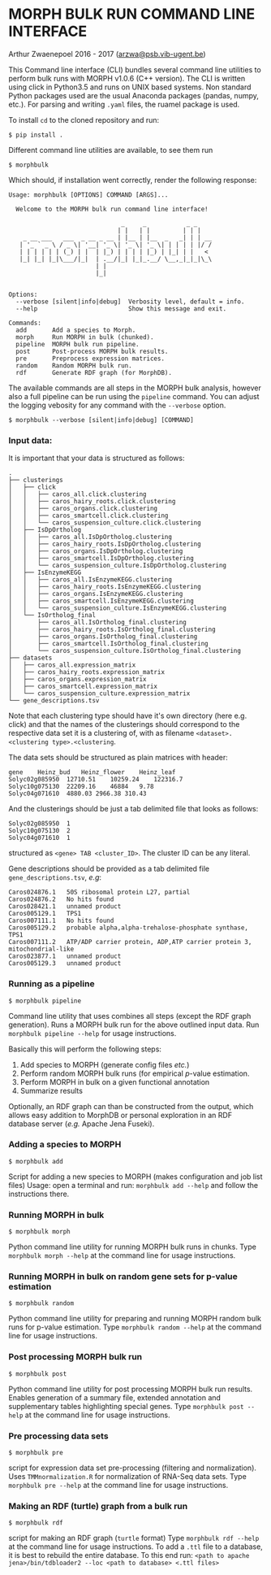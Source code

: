 # MORPH BULK RUN COMMAND LINE INTERFACE
Arthur Zwaenepoel 2016 - 2017
(arzwa@psb.vib-ugent.be)

This Command line interface (CLI) bundles several command line utilities
to perform bulk runs with MORPH v1.0.6 (C++ version). The CLI is
written using click in Python3.5 and runs on UNIX based systems. Non
standard Python packages used are the usual Anaconda packages (pandas,
numpy, etc.). For parsing and writing `.yaml` files, the ruamel package
is used.

To install `cd` to the cloned repository and run:

    $ pip install .

Different command line utilities are available, to see them run

    $ morphbulk

Which should, if installation went correctly, render the following
response:

    Usage: morphbulk [OPTIONS] COMMAND [ARGS]...

      Welcome to the MORPH bulk run command line interface!

                                   _     _           _ _
                                  | |   | |         | | |
        _ __ ___   ___  _ __ _ __ | |__ | |__  _   _| | | __
       | '_ ` _ \ / _ \| '__| '_ \| '_ \| '_ \| | | | | |/ /
       | | | | | | (_) | |  | |_) | | | | |_) | |_| | |   <
       |_| |_| |_|\___/|_|  | .__/|_| |_|_.__/ \__,_|_|_|\_\
                            | |
                            |_|


    Options:
      --verbose [silent|info|debug]  Verbosity level, default = info.
      --help                         Show this message and exit.

    Commands:
      add       Add a species to Morph.
      morph     Run MORPH in bulk (chunked).
      pipeline  MORPH bulk run pipeline.
      post      Post-process MORPH bulk results.
      pre       Preprocess expression matrices.
      random    Random MORPH bulk run.
      rdf       Generate RDF graph (for MorphDB).


The available commands are all steps in the MORPH bulk analysis, however
also a full pipeline can be run using the ``pipeline`` command.
You can adjust the logging vebosity for any command with the `--verbose`
option.

    $ morphbulk --verbose [silent|info|debug] [COMMAND]

### Input data:

It is important that your data is structured as follows:
```
.
├── clusterings
│   ├── click
│   │   ├── caros_all.click.clustering
│   │   ├── caros_hairy_roots.click.clustering
│   │   ├── caros_organs.click.clustering
│   │   ├── caros_smartcell.click.clustering
│   │   └── caros_suspension_culture.click.clustering
│   ├── IsDpOrtholog
│   │   ├── caros_all.IsDpOrtholog.clustering
│   │   ├── caros_hairy_roots.IsDpOrtholog.clustering
│   │   ├── caros_organs.IsDpOrtholog.clustering
│   │   ├── caros_smartcell.IsDpOrtholog.clustering
│   │   └── caros_suspension_culture.IsDpOrtholog.clustering
│   ├── IsEnzymeKEGG
│   │   ├── caros_all.IsEnzymeKEGG.clustering
│   │   ├── caros_hairy_roots.IsEnzymeKEGG.clustering
│   │   ├── caros_organs.IsEnzymeKEGG.clustering
│   │   ├── caros_smartcell.IsEnzymeKEGG.clustering
│   │   └── caros_suspension_culture.IsEnzymeKEGG.clustering
│   └── IsOrtholog_final
│       ├── caros_all.IsOrtholog_final.clustering
│       ├── caros_hairy_roots.IsOrtholog_final.clustering
│       ├── caros_organs.IsOrtholog_final.clustering
│       ├── caros_smartcell.IsOrtholog_final.clustering
│       └── caros_suspension_culture.IsOrtholog_final.clustering
├── datasets
│   ├── caros_all.expression_matrix
│   ├── caros_hairy_roots.expression_matrix
│   ├── caros_organs.expression_matrix
│   ├── caros_smartcell.expression_matrix
│   └── caros_suspension_culture.expression_matrix
└── gene_descriptions.tsv
```

Note that each clustering type should have it's own directory (here e.g.
click) and that the names of the clusterings should correspond to the
respective data set it is a clustering of, with as filename
`<dataset>.<clustering type>.<clustering`.

The data sets should be structured as plain matrices with header:
```
gene	Heinz_bud	Heinz_flower	Heinz_leaf
Solyc02g085950	12710.51	10259.24	122316.7
Solyc10g075130	22209.16	46884	9.78
Solyc04g071610	4880.03	2966.38	310.43
```

And the clusterings should be just a tab delimited file that looks as
follows:
```
Solyc02g085950	1
Solyc10g075130	2
Solyc04g071610	1
```
structured as `<gene> TAB <cluster_ID>`. The cluster ID can be any
literal.

Gene descriptions should be provided as a tab delimited file 
`gene_descriptions.tsv`, _e.g_:

```
Caros024876.1   50S ribosomal protein L27, partial
Caros024876.2   No hits found
Caros028421.1   unnamed product
Caros005129.1   TPS1
Caros007111.1   No hits found
Caros005129.2   probable alpha,alpha-trehalose-phosphate synthase, TPS1
Caros007111.2   ATP/ADP carrier protein, ADP,ATP carrier protein 3, mitochondrial-like
Caros023877.1   unnamed product
Caros005129.3   unnamed product
```

### Running as a pipeline

    $ morphbulk pipeline
Command line utility that uses combines all steps (except the RDF graph
generation). Runs a MORPH bulk run for the above outlined input data.
Run `morphbulk pipeline --help` for usage instructions.

Basically this will perform the following steps:

1. Add species to MORPH (generate config files _etc._)
2. Perform random MORPH bulk runs (for empirical _p_-value estimation.
3. Perform MORPH in bulk on a given functional annotation
4. Summarize results

Optionally, an RDF graph can than be constructed from the output, which 
allows easy addition to MorphDB or personal exploration in an RDF database
server (_e.g._ Apache Jena Fuseki).

### Adding a species to MORPH

    $ morphbulk add
Script for adding a new species to MORPH (makes configuration and
job list files) Usage: open a terminal and run: `morphbulk add
--help` and follow the instructions there.


### Running MORPH in bulk

    $ morphbulk morph
Python command line utility for running MORPH bulk runs in chunks. Type
`morphbulk morph --help` at the command line for usage instructions.


### Running MORPH in bulk on random gene sets for p-value estimation

    $ morphbulk random
Python command line utility for preparing and running MORPH random bulk
runs for p-value estimation. Type `morphbulk random --help` at the
command line for usage instructions.


### Post processing MORPH bulk run

    $ morphbulk post
Python command line utility for post processing MORPH bulk run results.
Enables generation of a summary file, extended annotation and
supplementary tables highlighting special genes. Type
`morphbulk post --help` at the command line for usage instructions.


### Pre processing data sets

    $ morphbulk pre
script for expression data set pre-processing (filtering and
normalization). Uses `TMMnormalization.R` for normalization of RNA-Seq
data sets. Type `morphbulk pre --help` at the command line for
usage instructions.


### Making an RDF (turtle) graph from a bulk run

    $ morphbulk rdf
script for making an RDF graph (`turtle` format) Type `morphbulk rdf
 --help` at the command line for usage instructions.
To add a `.ttl` file to a database, it is best to rebuild the entire
database. To this end run: `<path to apache jena>/bin/tdbloader2 --loc
<path to database> <.ttl files>`





